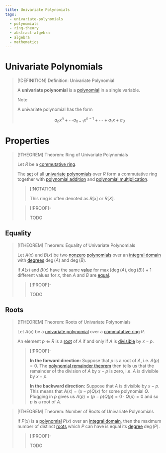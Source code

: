 ```yaml
---
title: Univariate Polynomials
tags:
  - univariate-polynomials
  - polynomials
  - ring-theory
  - abstract-algebra
  - algebra
  - mathematics
---
```


# Univariate Polynomials

>[!DEFINITION] Definition: Univariate Polynomial
>
>A **univariate polynomial** is a [polynomial](../Polynomials.md) in a single variable.
>
>>[!NOTE]
>>
>>A univariate polynomial has the form
>>
>>$$
>>a_n x^n + \cdots a_{n-1}x^{n-1} + \cdots + a_1 x + a_0
>>$$
>>
>

# Properties

>[!THEOREM] Theorem: Ring of Univariate Polynomials
>
>Let $R$ be a [commutative ring](../../index.md).
>
>The [set](../../../../../Set%20Theory/Sets.md) of all [univariate polynomials](./index.md) over $R$ form a commutative ring together with [polynomial addition](../Polynomials.md) and [polynomial multiplication](../Polynomials.md).
>
>>[!NOTATION]
>>
>>This ring is often denoted as $R[x]$ or $R[X]$.
>>
>
>>[!PROOF]-
>>
>>TODO
>>
>

## Equality

>[!THEOREM] Theorem: Equality of Univariate Polynomials
>
>Let $A(x)$ and $B(x)$ be two [nonzero](../Polynomials.md) [polynomials](./index.md) over an [integral domain](../../Integral%20Domains/Integral%20Domain.md) with [degrees](../Polynomials.md) $\deg(A)$ and $\deg(B)$.
>
>If $A(x)$ and $B(x)$ have the same [value](../Polynomials.md) for $\max\{\deg(A), \deg(B)\}+1$ different values for $x$, then $A$ and $B$ are [equal](../Polynomials.md).
>
>>[!PROOF]-
>>
>>TODO
>>
>

## Roots

>[!THEOREM] Theorem: Roots of Univariate Polynomials
>
>Let $A(x)$ be a [univariate polynomial](./index.md) over a [commutative ring](../../index.md) $R$.
>
>An element $p \in R$ is a [root](../Polynomials.md) of $A$ if and only if $A$ is [divisible](Polynomial%20Division.md) by $x - p$.
>
>>[!PROOF]-
>>
>>**In the forward direction:** Suppose that $p$ is a root of $A$, i.e. $A(p) = 0$. The [polynomial remainder theorem](Polynomial%20Division.md) then tells us that the remainder of the division of $A$ by $x-p$ is zero, i.e. $A$ is divisible by $x - p$.
>>
>>**In the backward direction:** Suppose that $A$ is divisible by $x-p$. This means that $A(x) = (x-p)Q(x)$ for some polynomial $Q$. Plugging in $p$ gives us $A(p) = (p - p)Q(p) = 0\cdot Q(p) = 0$ and so $p$ is a root of $A$.
>>
>

>[!THEOREM] Theorem: Number of Roots of Univariate Polynomials
>
>If $P(x)$ is a [polynomial](./index.md) $P(x)$ over an [integral domain](../../Integral%20Domains/Integral%20Domain.md), then the maximum number of distinct [roots](../Polynomials.md) which $P$ can have is equal its [degree](../Polynomials.md) $\deg(P)$.
>
>>[!PROOF]-
>>
>>TODO
>>
>